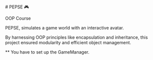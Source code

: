 #   P E P S E  🎮
 

OOP Course

PEPSE, simulates a game world with an interactive avatar.

By harnessing OOP principles like encapsulation and inheritance, this project ensured modularity and efficient object management. 


** You have to set up the GameManager.
